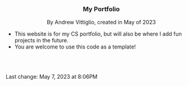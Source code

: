<div>
<h3 align="center">My Portfolio</h3>
  <p align="center">
    By Andrew Vittiglio, created in May of 2023
  </p>
</div>

<ul>
  <li>This website is for my CS portfolio, but will also be where I add fun projects in the future.</li>
  <li>You are welcome to use this code as a template!</li>
</ul>

<div>
    <br>
    <br>
<p>Last change: May  7, 2023 at  8:06PM
</div>
